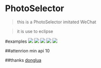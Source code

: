 # PhotoSelector
>this is a PhotoSelector imitated WeChat

>it is use to eclipse

#examples
![](https://github.com/wangkunlin/PhotoSelector/blob/master/ScreenShots/Screenshot_1.png)
![](https://github.com/wangkunlin/PhotoSelector/blob/master/ScreenShots/Screenshot_2.png)
![](https://github.com/wangkunlin/PhotoSelector/blob/master/ScreenShots/Screenshot_3.png)
![](https://github.com/wangkunlin/PhotoSelector/blob/master/ScreenShots/Screenshot_4.png)
![](https://github.com/wangkunlin/PhotoSelector/blob/master/ScreenShots/Screenshot_5.png)

##attenrion
min api 10

##thanks
[donglua](https://github.com/donglua/ "donglua")
